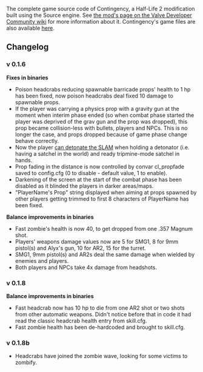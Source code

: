 The complete game source code of Contingency, a Half-Life 2 modification built using the Source engine. See [the mod's page on the Valve Developer Community wiki](https://developer.valvesoftware.com/wiki/Contingency) for more information about it. Contingency's game files are also available [here](https://github.com/jamespizzurro/arp-contingency).

## Changelog

### v 0.1.6

**Fixes in binaries**

* Poison headcrabs reducing spawnable barricade props' health to 1 hp has been fixed, now poison headcrabs deal fixed 10 damage to spawnable props.
* If the player was carrying a physics prop with a gravity gun at the moment when interim phase ended (so when combat phase started the player was deprived of the grav gun and the prop was dropped), this prop became collision-less with bullets, players and NPCs. This is no longer the case, and props dropped because of game phase change behave correctly.
* Now the player [can detonate the SLAM](https://youtu.be/pvfdsDBldqI) when holding a detonator (i.e. having a satchel in the world) and ready tripmine-mode satchel in hands.
* Prop fading in the distance is now controlled by convar cl_propfade saved to config.cfg (0 to disable - default value, 1 to enable).
* Darkening of the screen at the start of the combat phase has been disabled as it blinded the players in darker areas/maps.
* "PlayerName's Prop" string displayed when aiming at props spawned by other players getting trimmed to first 8 characters of PlayerName has been fixed.

**Balance improvements in binaries**

* Fast zombie's health is now 40, to get dropped from one .357 Magnum shot.
* Players' weapons damage values now are 5 for SMG1, 8 for 9mm pistol(s) and Alyx's gun, 10 for AR2, 15 for the turret.
* SMG1, 9mm pistol(s) and AR2s deal the same damage when wielded by enemies and players.
* Both players and NPCs take 4x damage from headshots.

### v 0.1.8

**Balance improvements in binaries**

* Fast headcrab now has 10 hp to die from one AR2 shot or two shots from other automatic weapons. Didn't notice before that in code it had read the classic headcrab health entry from skill.cfg.
* Fast zombie health has been de-hardcoded and brought to skill.cfg.

### v 0.1.8b

* Headcrabs have joined the zombie wave, looking for some victims to zombify.